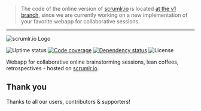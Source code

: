> The code of the online version of [scrumlr.io](https://scrumlr.io) is located
> [at the v1 branch](https://github.com/scrumlr/scrumlr.io/tree/v1), since we are currently working on a new 
> implementation of your favorite webapp for collaborative sessions.

---

![scrumlr.io Logo](https://raw.githubusercontent.com/scrumlr/scrumlr.io/master/scrumlr.png)

![Uptime status](https://badgen.net/uptime-robot/status/m784173137-600f28cd55b25aff29eff003)
[![Code coverage](https://badgen.net/codecov/c/github/scrumlr/scrumlr.io)](https://codecov.io/gh/scrumlr/scrumlr.io)
[![Dependency status](https://badges.depfu.com/badges/8ecd7c6dfbe0097b4f16a1ecae3b5987/overview.svg)](https://depfu.com/github/scrumlr/scrumlr.io?project_id=10585)
![License](https://badgen.net/github/license/scrumlr/scrumlr.io)
<!--[![Build status](https://img.shields.io/travis/com/scrumlr/scrumlr.io/v2)](https://travis-ci.com/scrumlr/scrumlr.io)-->


Webapp for collaborative online brainstorming sessions, lean coffees, retrospectives - hosted on [scrumlr.io](https://scrumlr.io).

## Thank you

Thanks to all our users, contributors & supporters!